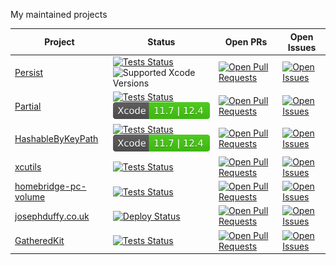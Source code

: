 My maintained projects

| Project                                                                                   | Status                                                                                                                                                                                                                                                                                                              | Open PRs                                                                                                                                                                       | Open Issues                                                                                                                                                            |
| ----------------------------------------------------------------------------------------- | ------------------------------------------------------------------------------------------------------------------------------------------------------------------------------------------------------------------------------------------------------------------------------------------------------------------- | ------------------------------------------------------------------------------------------------------------------------------------------------------------------------------ | ---------------------------------------------------------------------------------------------------------------------------------------------------------------------- |
| [Persist](https://github.com/JosephDuffy/Persist)                                         | [![Tests Status](https://github.com/JosephDuffy/Persist/workflows/Tests/badge.svg)](https://github.com/JosephDuffy/Persist/actions?query=workflow%3ATests) ![Supported Xcode Versions](https://raw.githubusercontent.com/JosephDuffy/Persist/master/.github/xcode-versions-badge.svg)                               | [![Open Pull Requests](https://img.shields.io/github/issues-pr/JosephDuffy/Persist.svg)](https://github.com/JosephDuffy/Persist/pulls)                                         | [![Open Issues](https://img.shields.io/github/issues/JosephDuffy/Persist.svg)](https://github.com/JosephDuffy/Persist/issues/)                                         |
| [Partial](https://github.com/JosephDuffy/Partial)                                         | [![Tests Status](https://github.com/JosephDuffy/Partial/workflows/Tests/badge.svg)](https://github.com/JosephDuffy/Partial/actions?query=workflow%3ATests) ![Supported Xcode Versions](https://raw.githubusercontent.com/JosephDuffy/Partial/master/.github/xcode-versions-badge.svg)                               | [![Open Pull Requests](https://img.shields.io/github/issues-pr/JosephDuffy/Partial.svg)](https://github.com/JosephDuffy/Partial/pulls)                                         | [![Open Issues](https://img.shields.io/github/issues/JosephDuffy/Partial.svg)](https://github.com/JosephDuffy/Partial/issues/)                                         |
| [HashableByKeyPath](https://github.com/JosephDuffy/HashableByKeyPath)                     | [![Tests Status](https://github.com/JosephDuffy/HashableByKeyPath/workflows/Tests/badge.svg)](https://github.com/JosephDuffy/HashableByKeyPath/actions?query=workflow%3ATests) ![Supported Xcode Versions](https://raw.githubusercontent.com/JosephDuffy/HashableByKeyPath/master/.github/xcode-versions-badge.svg) | [![Open Pull Requests](https://img.shields.io/github/issues-pr/JosephDuffy/HashableByKeyPath.svg)](https://github.com/JosephDuffy/HashableByKeyPath/pulls)                     | [![Open Issues](https://img.shields.io/github/issues/JosephDuffy/HashableByKeyPath.svg)](https://github.com/JosephDuffy/HashableByKeyPath/issues/)                     |
| [xcutils](https://github.com/JosephDuffy/xcutils)                                         | [![Tests Status](https://github.com/JosephDuffy/xcutils/workflows/Tests/badge.svg)](https://github.com/JosephDuffy/xcutils/actions?query=workflow%3ATests)                                                                                                                                                          | [![Open Pull Requests](https://img.shields.io/github/issues-pr/JosephDuffy/xcutils.svg)](https://github.com/JosephDuffy/xcutils/pulls)                                         | [![Open Issues](https://img.shields.io/github/issues/JosephDuffy/xcutils.svg)](https://github.com/JosephDuffy/xcutils/issues/)                                         |
| [homebridge-pc-volume](https://github.com/JosephDuffy/homebridge-pc-volume)               | [![Tests Status](https://github.com/JosephDuffy/homebridge-pc-volume/workflows/Tests/badge.svg)](https://github.com/JosephDuffy/homebridge-pc-volume/actions?query=workflow%3ATests)                                                                                                                                | [![Open Pull Requests](https://img.shields.io/github/issues-pr/JosephDuffy/homebridge-pc-volume.svg)](https://github.com/JosephDuffy/homebridge-pc-volume/pulls)               | [![Open Issues](https://img.shields.io/github/issues/JosephDuffy/homebridge-pc-volume.svg)](https://github.com/JosephDuffy/homebridge-pc-volume/issues/)               |
| [josephduffy.co.uk](https://github.com/JosephDuffy/josephduffy.co.uk)                     | [![Deploy Status](https://github.com/JosephDuffy/josephduffy.co.uk/workflows/Trigger%20Deploy/badge.svg)](https://github.com/JosephDuffy/josephduffy.co.uk/actions?query=workflow%3A%22Trigger+Deploy%22)                                                                                                           | [![Open Pull Requests](https://img.shields.io/github/issues-pr/JosephDuffy/josephduffy.co.uk.svg)](https://github.com/JosephDuffy/josephduffy.co.uk/pulls)                     | [![Open Issues](https://img.shields.io/github/issues/JosephDuffy/josephduffy.co.uk.svg)](https://github.com/JosephDuffy/josephduffy.co.uk/issues/)                     |
| [GatheredKit](https://github.com/JosephDuffy/GatheredKit)                                 | [![Tests Status](https://github.com/JosephDuffy/GatheredKit/workflows/Tests/badge.svg)](https://github.com/JosephDuffy/GatheredKit/actions?query=workflow%3ATests)                                                                                                                                                  | [![Open Pull Requests](https://img.shields.io/github/issues-pr/JosephDuffy/GatheredKit.svg)](https://github.com/JosephDuffy/GatheredKit/pulls)                                 | [![Open Issues](https://img.shields.io/github/issues/JosephDuffy/GatheredKit.svg)](https://github.com/JosephDuffy/GatheredKit/issues/)                                 |

